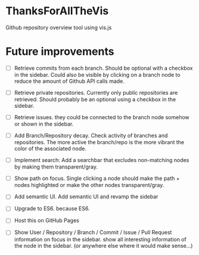 # ThanksForAllTheVis
Github repository overview tool using vis.js

# Future improvements

- [ ] Retrieve commits from each branch. Should be optional with a checkbox in the sidebar. Could also be visible by clicking on a branch node to reduce the amount of Github API calls made.
- [ ] Retrieve private repositories. Currently only public repositories are retrieved. Should probably be an optional using a checkbox in the sidebar.
- [ ] Retrieve issues. they could be connected to the branch node somehow or shown in the sidebar.
- [ ] Add Branch/Repository decay. Check activity of branches and repositories. The more active the branch/repo is the more vibrant the color of the associated node.
- [ ] Implement search: Add a searchbar that excludes non-matching nodes by making them transparent/gray.
- [ ] Show path on focus. Single clicking a node should make the path + nodes highlighted or make the other nodes transparent/gray.
- [ ] Add semantic UI. Add semantic UI and revamp the sidebar
- [ ] Upgrade to ES6. because ES6.
- [ ] Host this on GitHub Pages
- [ ] Show User / Repository / Branch / Commit / Issue / Pull Request information on focus in the sidebar.  show all interesting information of the node in the sidebar. (or anywhere else where it would make sense...) 

